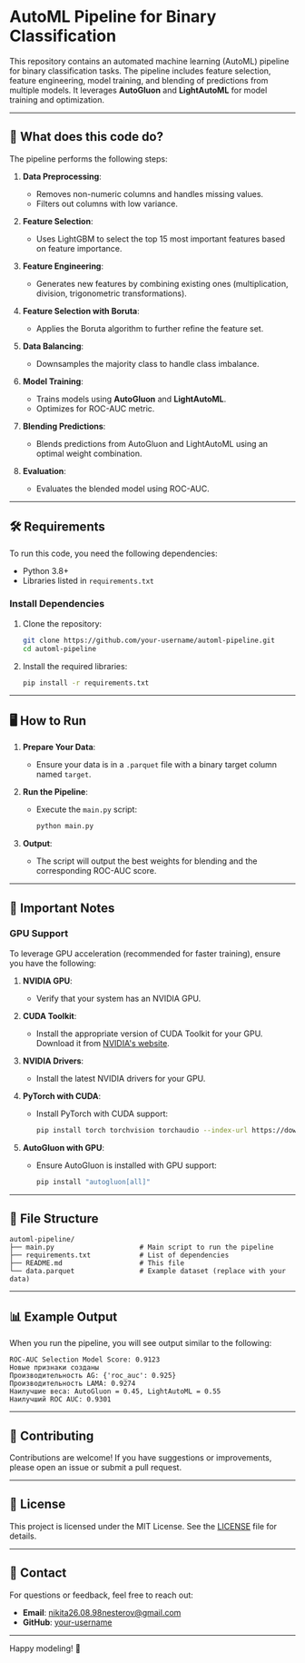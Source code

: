 # AutoML Pipeline for Binary Classification

This repository contains an automated machine learning (AutoML) pipeline for binary classification tasks. The pipeline includes feature selection, feature engineering, model training, and blending of predictions from multiple models. It leverages **AutoGluon** and **LightAutoML** for model training and optimization.

---

## 🚀 **What does this code do?**

The pipeline performs the following steps:

1. **Data Preprocessing**:
   - Removes non-numeric columns and handles missing values.
   - Filters out columns with low variance.

2. **Feature Selection**:
   - Uses LightGBM to select the top 15 most important features based on feature importance.

3. **Feature Engineering**:
   - Generates new features by combining existing ones (multiplication, division, trigonometric transformations).

4. **Feature Selection with Boruta**:
   - Applies the Boruta algorithm to further refine the feature set.

5. **Data Balancing**:
   - Downsamples the majority class to handle class imbalance.

6. **Model Training**:
   - Trains models using **AutoGluon** and **LightAutoML**.
   - Optimizes for ROC-AUC metric.

7. **Blending Predictions**:
   - Blends predictions from AutoGluon and LightAutoML using an optimal weight combination.

8. **Evaluation**:
   - Evaluates the blended model using ROC-AUC.

---

## 🛠️ **Requirements**

To run this code, you need the following dependencies:

- Python 3.8+
- Libraries listed in `requirements.txt`

### Install Dependencies

1. Clone the repository:
   ```bash
   git clone https://github.com/your-username/automl-pipeline.git
   cd automl-pipeline
   ```

2. Install the required libraries:
   ```bash
   pip install -r requirements.txt
   ```

---

## 🖥️ **How to Run**

1. **Prepare Your Data**:
   - Ensure your data is in a `.parquet` file with a binary target column named `target`.

2. **Run the Pipeline**:
   - Execute the `main.py` script:
     ```bash
     python main.py
     ```

3. **Output**:
   - The script will output the best weights for blending and the corresponding ROC-AUC score.

---

## 🚨 **Important Notes**

### GPU Support
To leverage GPU acceleration (recommended for faster training), ensure you have the following:

1. **NVIDIA GPU**:
   - Verify that your system has an NVIDIA GPU.

2. **CUDA Toolkit**:
   - Install the appropriate version of CUDA Toolkit for your GPU. Download it from [NVIDIA's website](https://developer.nvidia.com/cuda-downloads).

3. **NVIDIA Drivers**:
   - Install the latest NVIDIA drivers for your GPU.

4. **PyTorch with CUDA**:
   - Install PyTorch with CUDA support:
     ```bash
     pip install torch torchvision torchaudio --index-url https://download.pytorch.org/whl/cu118
     ```

5. **AutoGluon with GPU**:
   - Ensure AutoGluon is installed with GPU support:
     ```bash
     pip install "autogluon[all]"
     ```

---

## 📂 **File Structure**

```
automl-pipeline/
├── main.py                     # Main script to run the pipeline
├── requirements.txt            # List of dependencies
├── README.md                   # This file
└── data.parquet                # Example dataset (replace with your data)
```

---

## 📊 **Example Output**

When you run the pipeline, you will see output similar to the following:

```
ROC-AUC Selection Model Score: 0.9123
Новые признаки созданы
Производительность AG: {'roc_auc': 0.925}
Производительность LAMA: 0.9274
Наилучшие веса: AutoGluon = 0.45, LightAutoML = 0.55
Наилучший ROC AUC: 0.9301
```

---

## 🤝 **Contributing**

Contributions are welcome! If you have suggestions or improvements, please open an issue or submit a pull request.

---

## 📜 **License**

This project is licensed under the MIT License. See the [LICENSE](LICENSE) file for details.

---

## 📧 **Contact**

For questions or feedback, feel free to reach out:

- **Email**: nikita26.08.98nesterov@gmail.com
- **GitHub**: [your-username](https://github.com/akayooo)

---

Happy modeling! 🎉
